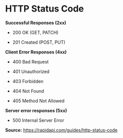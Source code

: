 # HTTP Status Code

**Successful Responses (2xx)**

-   200 OK (GET, PATCH)

-   201 Created (POST, PUT)

**Client Error Responses (4xx)**

-   400 Bad Request

-   401 Unauthorized

-   403 Forbidden

-   404 Not Found

-   405 Method Not Allowed

**Server error responses (5xx)**

-   500 Internal Server Error

**Source:**
https://rapidapi.com/guides/http-status-code
